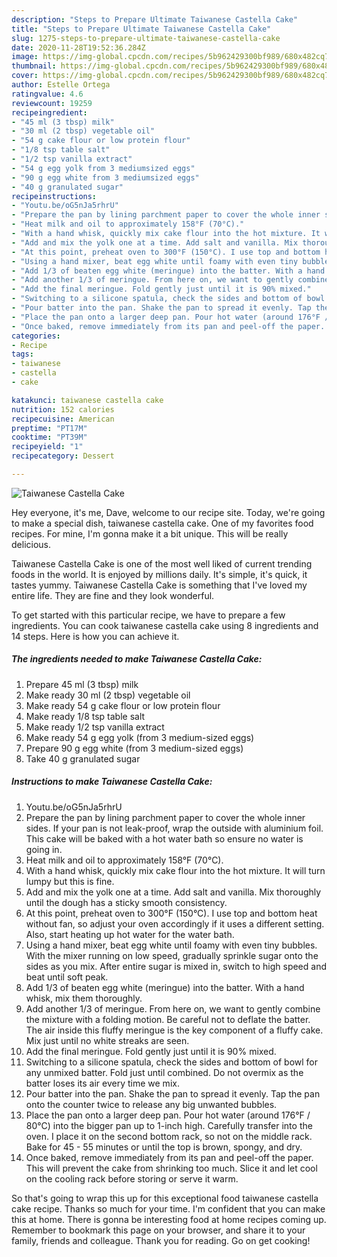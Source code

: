 ```yaml
---
description: "Steps to Prepare Ultimate Taiwanese Castella Cake"
title: "Steps to Prepare Ultimate Taiwanese Castella Cake"
slug: 1275-steps-to-prepare-ultimate-taiwanese-castella-cake
date: 2020-11-28T19:52:36.284Z
image: https://img-global.cpcdn.com/recipes/5b962429300bf989/680x482cq70/taiwanese-castella-cake-recipe-main-photo.jpg
thumbnail: https://img-global.cpcdn.com/recipes/5b962429300bf989/680x482cq70/taiwanese-castella-cake-recipe-main-photo.jpg
cover: https://img-global.cpcdn.com/recipes/5b962429300bf989/680x482cq70/taiwanese-castella-cake-recipe-main-photo.jpg
author: Estelle Ortega
ratingvalue: 4.6
reviewcount: 19259
recipeingredient:
- "45 ml (3 tbsp) milk"
- "30 ml (2 tbsp) vegetable oil"
- "54 g cake flour or low protein flour"
- "1/8 tsp table salt"
- "1/2 tsp vanilla extract"
- "54 g egg yolk from 3 mediumsized eggs"
- "90 g egg white from 3 mediumsized eggs"
- "40 g granulated sugar"
recipeinstructions:
- "Youtu.be/oG5nJa5rhrU"
- "Prepare the pan by lining parchment paper to cover the whole inner sides. If your pan is not leak-proof, wrap the outside with aluminium foil. This cake will be baked with a hot water bath so ensure no water is going in."
- "Heat milk and oil to approximately 158°F (70°C)."
- "With a hand whisk, quickly mix cake flour into the hot mixture. It will turn lumpy but this is fine."
- "Add and mix the yolk one at a time. Add salt and vanilla. Mix thoroughly until the dough has a sticky smooth consistency."
- "At this point, preheat oven to 300°F (150°C). I use top and bottom heat without fan, so adjust your oven accordingly if it uses a different setting. Also, start heating up hot water for the water bath."
- "Using a hand mixer, beat egg white until foamy with even tiny bubbles. With the mixer running on low speed, gradually sprinkle sugar onto the sides as you mix. After entire sugar is mixed in, switch to high speed and beat until soft peak."
- "Add 1/3 of beaten egg white (meringue) into the batter. With a hand whisk, mix them thoroughly."
- "Add another 1/3 of meringue. From here on, we want to gently combine the mixture with a folding motion. Be careful not to deflate the batter. The air inside this fluffy meringue is the key component of a fluffy cake. Mix just until no white streaks are seen."
- "Add the final meringue. Fold gently just until it is 90% mixed."
- "Switching to a silicone spatula, check the sides and bottom of bowl for any unmixed batter. Fold just until combined. Do not overmix as the batter loses its air every time we mix."
- "Pour batter into the pan. Shake the pan to spread it evenly. Tap the pan onto the counter twice to release any big unwanted bubbles."
- "Place the pan onto a larger deep pan. Pour hot water (around 176°F / 80°C) into the bigger pan up to 1-inch high. Carefully transfer into the oven. I place it on the second bottom rack, so not on the middle rack. Bake for 45 - 55 minutes or until the top is brown, spongy, and dry."
- "Once baked, remove immediately from its pan and peel-off the paper. This will prevent the cake from shrinking too much. Slice it and let cool on the cooling rack before storing or serve it warm."
categories:
- Recipe
tags:
- taiwanese
- castella
- cake

katakunci: taiwanese castella cake 
nutrition: 152 calories
recipecuisine: American
preptime: "PT17M"
cooktime: "PT39M"
recipeyield: "1"
recipecategory: Dessert

---
```



![Taiwanese Castella Cake](https://img-global.cpcdn.com/recipes/5b962429300bf989/680x482cq70/taiwanese-castella-cake-recipe-main-photo.jpg)

Hey everyone, it's me, Dave, welcome to our recipe site. Today, we're going to make a special dish, taiwanese castella cake. One of my favorites food recipes. For mine, I'm gonna make it a bit unique. This will be really delicious.



Taiwanese Castella Cake is one of the most well liked of current trending foods in the world. It is enjoyed by millions daily. It's simple, it's quick, it tastes yummy. Taiwanese Castella Cake is something that I've loved my entire life. They are fine and they look wonderful.


To get started with this particular recipe, we have to prepare a few ingredients. You can cook taiwanese castella cake using 8 ingredients and 14 steps. Here is how you can achieve it.

<!--inarticleads1-->

##### The ingredients needed to make Taiwanese Castella Cake:

1. Prepare 45 ml (3 tbsp) milk
1. Make ready 30 ml (2 tbsp) vegetable oil
1. Make ready 54 g cake flour or low protein flour
1. Make ready 1/8 tsp table salt
1. Make ready 1/2 tsp vanilla extract
1. Make ready 54 g egg yolk (from 3 medium-sized eggs)
1. Prepare 90 g egg white (from 3 medium-sized eggs)
1. Take 40 g granulated sugar




<!--inarticleads2-->

##### Instructions to make Taiwanese Castella Cake:

1. Youtu.be/oG5nJa5rhrU
1. Prepare the pan by lining parchment paper to cover the whole inner sides. If your pan is not leak-proof, wrap the outside with aluminium foil. This cake will be baked with a hot water bath so ensure no water is going in.
1. Heat milk and oil to approximately 158°F (70°C).
1. With a hand whisk, quickly mix cake flour into the hot mixture. It will turn lumpy but this is fine.
1. Add and mix the yolk one at a time. Add salt and vanilla. Mix thoroughly until the dough has a sticky smooth consistency.
1. At this point, preheat oven to 300°F (150°C). I use top and bottom heat without fan, so adjust your oven accordingly if it uses a different setting. Also, start heating up hot water for the water bath.
1. Using a hand mixer, beat egg white until foamy with even tiny bubbles. With the mixer running on low speed, gradually sprinkle sugar onto the sides as you mix. After entire sugar is mixed in, switch to high speed and beat until soft peak.
1. Add 1/3 of beaten egg white (meringue) into the batter. With a hand whisk, mix them thoroughly.
1. Add another 1/3 of meringue. From here on, we want to gently combine the mixture with a folding motion. Be careful not to deflate the batter. The air inside this fluffy meringue is the key component of a fluffy cake. Mix just until no white streaks are seen.
1. Add the final meringue. Fold gently just until it is 90% mixed.
1. Switching to a silicone spatula, check the sides and bottom of bowl for any unmixed batter. Fold just until combined. Do not overmix as the batter loses its air every time we mix.
1. Pour batter into the pan. Shake the pan to spread it evenly. Tap the pan onto the counter twice to release any big unwanted bubbles.
1. Place the pan onto a larger deep pan. Pour hot water (around 176°F / 80°C) into the bigger pan up to 1-inch high. Carefully transfer into the oven. I place it on the second bottom rack, so not on the middle rack. Bake for 45 - 55 minutes or until the top is brown, spongy, and dry.
1. Once baked, remove immediately from its pan and peel-off the paper. This will prevent the cake from shrinking too much. Slice it and let cool on the cooling rack before storing or serve it warm.




So that's going to wrap this up for this exceptional food taiwanese castella cake recipe. Thanks so much for your time. I'm confident that you can make this at home. There is gonna be interesting food at home recipes coming up. Remember to bookmark this page on your browser, and share it to your family, friends and colleague. Thank you for reading. Go on get cooking!
